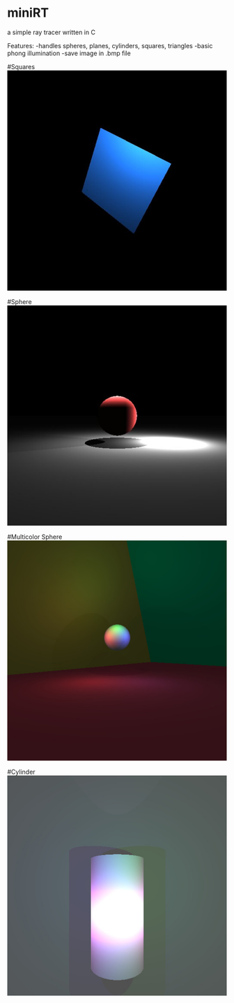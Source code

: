 # miniRT
a simple ray tracer written in C

Features:
  -handles spheres, planes, cylinders, squares, triangles
  -basic phong illumination
  -save image in .bmp file
  
#Squares
![alt text](https://github.com/Franciszer/miniRT/blob/main/Images/JPG/sqrt.jpg?raw=true)

#Sphere
![alt text](https://github.com/Franciszer/miniRT/blob/main/Images/JPG/sphere_shadow.jpg?raw=true)

#Multicolor Sphere
![alt text](https://github.com/Franciszer/miniRT/blob/main/Images/JPG/sphere_multicolor.jpg?raw=true)

#Cylinder
![alt text](https://github.com/Franciszer/miniRT/blob/main/Images/JPG/cyl_shadow.jpg?raw=true)
